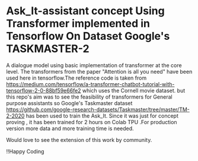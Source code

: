 # Ask_It-assistant concept Using Transformer implemented in Tensorflow On Dataset Google's TASKMASTER-2

A dialogue model using  basic implementation of transformer at the core level.
The transformers from the paper "Attention is all you need" have been used here in tensorflow.The reference code is taken from https://medium.com/tensorflow/a-transformer-chatbot-tutorial-with-tensorflow-2-0-88bf59e66fe2 which uses the Cornell movie dataset. but this repo's aim was to see the feasibility of transformers for General purpose assistants so Google's Taskmaster dataset https://github.com/google-research-datasets/Taskmaster/tree/master/TM-2-2020 has been used to train the Ask_It. Since it was just for concept proving , it has been trained for 2 hours on Colab TPU .For production version more data and more training time is needed.

Would love to see the extension of this work by community.

!!Happy Coding
